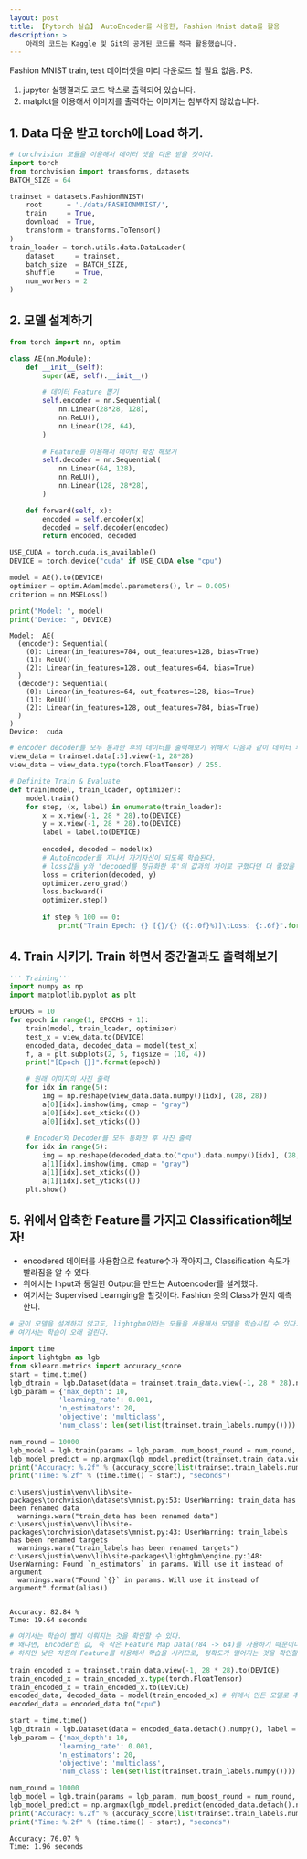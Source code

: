 ```yaml
---
layout: post
title: 【Pytorch 실습】 AutoEncoder를 사용한, Fashion Mnist data를 활용
description: > 
    아래의 코드는 Kaggle 및 Git의 공개된 코드를 적극 활용했습니다. 
---
```



Fashion MNIST train, test 데이터셋을 미리 다운로드 할 필요 없음.
PS.   
1. jupyter 실행결과도 코드 박스로 출력되어 있습니다.   
2. matplot을 이용해서 이미지를 출력하는 이미지는 첨부하지 않았습니다.  

## 1. Data 다운 받고 torch에 Load 하기.


```python
# torchvision 모듈을 이용해서 데이터 셋을 다운 받을 것이다. 
import torch
from torchvision import transforms, datasets  
BATCH_SIZE = 64

trainset = datasets.FashionMNIST(
    root      = './data/FASHIONMNIST/', 
    train     = True,
    download  = True,
    transform = transforms.ToTensor()
)
train_loader = torch.utils.data.DataLoader(
    dataset     = trainset,
    batch_size  = BATCH_SIZE,
    shuffle     = True,
    num_workers = 2
)
```

## 2. 모델 설계하기


```python
from torch import nn, optim

class AE(nn.Module):
    def __init__(self):
        super(AE, self).__init__()

        # 데이터 Feature 뽑기
        self.encoder = nn.Sequential(
            nn.Linear(28*28, 128),
            nn.ReLU(),
            nn.Linear(128, 64),
        )
        
        # Feature를 이용해서 데이터 확장 해보기
        self.decoder = nn.Sequential(
            nn.Linear(64, 128),
            nn.ReLU(),
            nn.Linear(128, 28*28),
        )

    def forward(self, x):
        encoded = self.encoder(x)
        decoded = self.decoder(encoded)
        return encoded, decoded

USE_CUDA = torch.cuda.is_available()
DEVICE = torch.device("cuda" if USE_CUDA else "cpu")

model = AE().to(DEVICE)
optimizer = optim.Adam(model.parameters(), lr = 0.005)
criterion = nn.MSELoss()

print("Model: ", model)
print("Device: ", DEVICE)
```

    Model:  AE(
      (encoder): Sequential(
        (0): Linear(in_features=784, out_features=128, bias=True)
        (1): ReLU()
        (2): Linear(in_features=128, out_features=64, bias=True)
      )
      (decoder): Sequential(
        (0): Linear(in_features=64, out_features=128, bias=True)
        (1): ReLU()
        (2): Linear(in_features=128, out_features=784, bias=True)
      )
    )
    Device:  cuda



```python
# encoder decoder를 모두 통과한 후의 데이터를 출력해보기 위해서 다음과 같이 데이터 후처리
view_data = trainset.data[:5].view(-1, 28*28)
view_data = view_data.type(torch.FloatTensor) / 255.
```


```python
# Definite Train & Evaluate
def train(model, train_loader, optimizer):
    model.train()
    for step, (x, label) in enumerate(train_loader):
        x = x.view(-1, 28 * 28).to(DEVICE)
        y = x.view(-1, 28 * 28).to(DEVICE)
        label = label.to(DEVICE)
        
        encoded, decoded = model(x)
        # AutoEncoder를 지나서 자기자신이 되도록 학습된다. 
        # loss값을 y와 'decoded를 정규화한 후'의 값과의 차이로 구했다면 더 좋았을 것 같다. 
        loss = criterion(decoded, y)  
        optimizer.zero_grad()
        loss.backward()
        optimizer.step()
        
        if step % 100 == 0:
            print("Train Epoch: {} [{}/{} ({:.0f}%)]\tLoss: {:.6f}".format(epoch, step * len(x), len(train_loader.dataset), 100. * step / len(train_loader), loss.item()))
```

## 4. Train 시키기. Train 하면서 중간결과도 출력해보기


```python
''' Training'''
import numpy as np
import matplotlib.pyplot as plt

EPOCHS = 10
for epoch in range(1, EPOCHS + 1):
    train(model, train_loader, optimizer)
    test_x = view_data.to(DEVICE)
    encoded_data, decoded_data = model(test_x)
    f, a = plt.subplots(2, 5, figsize = (10, 4))
    print("[Epoch {}]".format(epoch))

    # 원래 이미지의 사진 출력
    for idx in range(5):
        img = np.reshape(view_data.data.numpy()[idx], (28, 28))
        a[0][idx].imshow(img, cmap = "gray")
        a[0][idx].set_xticks(())
        a[0][idx].set_yticks(())
        
    # Encoder와 Decoder를 모두 통화한 후 사진 출력
    for idx in range(5):
        img = np.reshape(decoded_data.to("cpu").data.numpy()[idx], (28, 28))
        a[1][idx].imshow(img, cmap = "gray")
        a[1][idx].set_xticks(())
        a[1][idx].set_yticks(())
    plt.show()
```

## 5. 위에서 압축한 Feature를 가지고 Classification해보자!  
- encodered 데이터를 사용함으로 feature수가 작아지고, Classification 속도가 빨라짐을 알 수 있다.  
- 위에서는 Input과 동일한 Output을 만드는 Autoencoder를 설계했다.   
- 여기서는 Supervised Learnging을 할것이다. Fashion 옷의 Class가 뭔지 예측한다.    


```python
# 굳이 모델을 설계하지 않고도, lightgbm이라는 모듈을 사용해서 모델을 학습시킬 수 있다. 이런게 있구나.. 정도로만 알아두기.
# 여기서는 학습이 오래 걸린다. 

import time
import lightgbm as lgb
from sklearn.metrics import accuracy_score
start = time.time() 
lgb_dtrain = lgb.Dataset(data = trainset.train_data.view(-1, 28 * 28).numpy(), label = list(trainset.train_labels.numpy()))
lgb_param = {'max_depth': 10,
            'learning_rate': 0.001,
            'n_estimators': 20,
            'objective': 'multiclass',
            'num_class': len(set(list(trainset.train_labels.numpy()))) + 1}

num_round = 10000
lgb_model = lgb.train(params = lgb_param, num_boost_round = num_round, train_set = lgb_dtrain)              # 여기서 학습을 진행한다. 모델의 파라메터를 학습 완료!
lgb_model_predict = np.argmax(lgb_model.predict(trainset.train_data.view(-1, 28 * 28).numpy()), axis = 1)   # TestDataset은 없고, 그냥 Traindata로 Inference!
print("Accuracy: %.2f" % (accuracy_score(list(trainset.train_labels.numpy()), lgb_model_predict) * 100), "%") 
print("Time: %.2f" % (time.time() - start), "seconds")
```

    c:\users\justin\venv\lib\site-packages\torchvision\datasets\mnist.py:53: UserWarning: train_data has been renamed data
      warnings.warn("train_data has been renamed data")
    c:\users\justin\venv\lib\site-packages\torchvision\datasets\mnist.py:43: UserWarning: train_labels has been renamed targets
      warnings.warn("train_labels has been renamed targets")
    c:\users\justin\venv\lib\site-packages\lightgbm\engine.py:148: UserWarning: Found `n_estimators` in params. Will use it instead of argument
      warnings.warn("Found `{}` in params. Will use it instead of argument".format(alias))


    Accuracy: 82.84 %
    Time: 19.64 seconds



```python
# 여기서는 학습이 빨리 이뤄지는 것을 확인할 수 있다.
# 왜냐면, Encoder한 값, 즉 작은 Feature Map Data(784 -> 64)를 사용하기 때문이다.  
# 하지만 낮은 차원의 Feature를 이용해서 학습을 시키므로, 정확도가 떨어지는 것을 확인할 수 있다. 
 
train_encoded_x = trainset.train_data.view(-1, 28 * 28).to(DEVICE)
train_encoded_x = train_encoded_x.type(torch.FloatTensor)
train_encoded_x = train_encoded_x.to(DEVICE)
encoded_data, decoded_data = model(train_encoded_x) # 위에서 만든 모델로 추론한 결과를 아래의 학습에 사용한다! 
encoded_data = encoded_data.to("cpu")

start = time.time() 
lgb_dtrain = lgb.Dataset(data = encoded_data.detach().numpy(), label = list(trainset.train_labels.numpy()))
lgb_param = {'max_depth': 10,
            'learning_rate': 0.001,
            'n_estimators': 20,
            'objective': 'multiclass',
            'num_class': len(set(list(trainset.train_labels.numpy()))) + 1}

num_round = 10000
lgb_model = lgb.train(params = lgb_param, num_boost_round = num_round, train_set = lgb_dtrain)   # 여기서 학습을 진행한다. 모델의 파라메터를 학습 완료!
lgb_model_predict = np.argmax(lgb_model.predict(encoded_data.detach().numpy()), axis = 1)        # TestDataset은 없고, 그냥 Traindata로 Inference!
print("Accuracy: %.2f" % (accuracy_score(list(trainset.train_labels.numpy()), lgb_model_predict) * 100), "%") 
print("Time: %.2f" % (time.time() - start), "seconds") 
```

    Accuracy: 76.07 %
    Time: 1.96 seconds



```python

```
